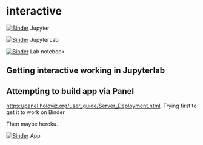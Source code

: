 # interactive

[![Binder](https://mybinder.org/badge_logo.svg)](https://mybinder.org/v2/gh/fm75/interactive/master) Jupyter

[![Binder](https://mybinder.org/badge_logo.svg)](https://mybinder.org/v2/gh/fm75/interactive/master?urlpath=lab) JupyterLab

[![Binder](https://mybinder.org/badge_logo.svg)](https://mybinder.org/v2/gh/fm75/interactive/master?urlpath=lab%2Ftree%2Fnotebook.ipynb) Lab notebook

## Getting interactive working in Jupyterlab

## Attempting to build app via Panel
https://panel.holoviz.org/user_guide/Server_Deployment.html. 
Trying first to get it to work on Binder

Then maybe heroku.

[![Binder](https://mybinder.org/badge_logo.svg)](https://mybinder.org/v2/gh/fm75/interactive/master?urlpath=%2Fproxy%2F5006%2Fpanel_exp) App
